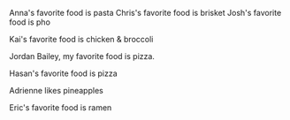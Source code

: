 Anna's favorite food is pasta
Chris's favorite food is brisket
Josh's favorite food is pho

Kai's favorite food is chicken & broccoli

Jordan Bailey, my favorite food is pizza.


Hasan's favorite food is pizza 


Adrienne likes pineapples

Eric's favorite food is ramen


